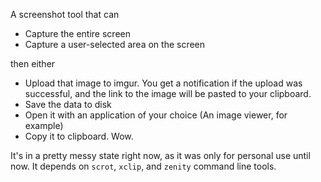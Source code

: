 A screenshot tool that can
- Capture the entire screen
- Capture a user-selected area on the screen

then either
- Upload that image to imgur. You get a notification if the upload was successful, and 
  the link to the image will be pasted to your clipboard.
- Save the data to disk
- Open it with an application of your choice (An image viewer, for example)
- Copy it to clipboard. Wow.

It's in a pretty messy state right now, as it was only for personal use until now.
It depends on `scrot`, `xclip`, and `zenity` command line tools.

